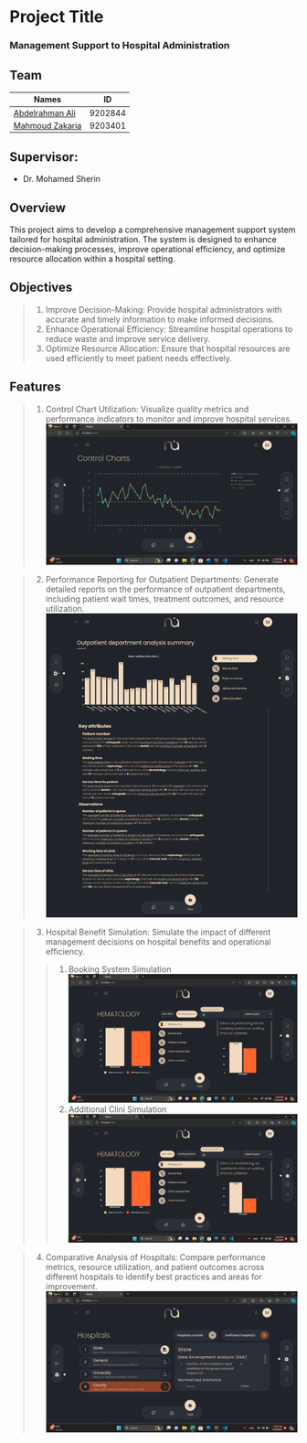 # Project Title
### Management Support to Hospital Administration

## Team 
  | Names                                                       | ID        |
  | ----------------------------------------------------------- | :-------: |
  | [Abdelrahman Ali](https://github.com/abdelrahman-ali123)    | 9202844   |
  | [Mahmoud Zakaria](https://github.com/Mahmoud46)             | 9203401   |

## Supervisor: 
- Dr. Mohamed Sherin

## Overview
This project aims to develop a comprehensive management support system tailored for hospital administration. The system is designed to enhance decision-making processes, improve operational efficiency, and optimize resource allocation within a hospital setting.


## Objectives
> 1. Improve Decision-Making: Provide hospital administrators with accurate and timely information to make informed decisions.
> 2. Enhance Operational Efficiency: Streamline hospital operations to reduce waste and improve service delivery.
> 3. Optimize Resource Allocation: Ensure that hospital resources are used efficiently to meet patient needs effectively.

## Features
> 1. Control Chart Utilization: Visualize quality metrics and performance indicators to monitor and improve hospital services.
![This is an image](static/imgs/icons/control_chart.png)

> 2. Performance Reporting for Outpatient Departments: Generate detailed reports on the performance of outpatient departments, including patient wait times, treatment outcomes, and resource utilization.
![This is an image](static/imgs/icons/performance_report.png)

> 3. Hospital Benefit Simulation: Simulate the impact of different management decisions on hospital benefits and operational efficiency.
>> 1. Booking System Simulation
![This is an image](static/imgs/icons/booking_system.png)
>> 2. Additional Clini Simulation
![This is an image](static/imgs/icons/add_clinic.png)

> 4. Comparative Analysis of Hospitals: Compare performance metrics, resource utilization, and patient outcomes across different hospitals to identify best practices and areas for improvement.
![This is an image](static/imgs/icons/comparison.png)
